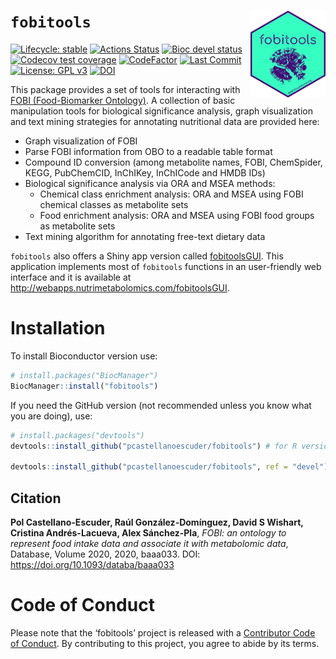 
# `fobitools` <img src='man/figures/logo.png' align="right" height="139" />

<!-- badges: start -->

[![Lifecycle:
stable](https://img.shields.io/badge/lifecycle-stable-brightgreen.svg)](https://www.tidyverse.org/lifecycle/#stable)
[![Actions
Status](https://github.com/pcastellanoescuder/fobitools/workflows/R-CMD-check/badge.svg)](https://github.com/pcastellanoescuder/fobitools/actions)
[![Bioc devel
status](https://bioconductor.org/shields/build/devel/bioc/fobitools.svg)](https://bioconductor.org/checkResults/devel/bioc-LATEST/fobitools/)
[![Codecov test
coverage](https://codecov.io/gh/pcastellanoescuder/fobitools/branch/master/graph/badge.svg)](https://codecov.io/gh/pcastellanoescuder/fobitools?branch=master)
[![CodeFactor](https://www.codefactor.io/repository/github/pcastellanoescuder/fobitools/badge)](https://www.codefactor.io/repository/github/pcastellanoescuder/fobitools)
[![Last
Commit](https://img.shields.io/github/last-commit/pcastellanoescuder/fobitools.svg)](https://github.com/pcastellanoescuder/fobitools/commits/master)
[![License: GPL
v3](https://img.shields.io/badge/License-GPLv3-blue.svg)](https://www.gnu.org/licenses/gpl-3.0)
[![DOI](https://img.shields.io/badge/DOI-https%3A%2F%2Fdoi.org%2F10.1093%2Fdataba%2Fbaaa033-blue)](https://doi.org/10.1093/databa/baaa033)

<!-- badges: end -->

This package provides a set of tools for interacting with [FOBI
(Food-Biomarker
Ontology)](https://github.com/pcastellanoescuder/FoodBiomarkerOntology).
A collection of basic manipulation tools for biological significance
analysis, graph visualization and text mining strategies for annotating
nutritional data are provided here:

  - Graph visualization of FOBI
  - Parse FOBI information from OBO to a readable table format
  - Compound ID conversion (among metabolite names, FOBI, ChemSpider,
    KEGG, PubChemCID, InChIKey, InChICode and HMDB IDs)
  - Biological significance analysis via ORA and MSEA methods:
      - Chemical class enrichment analysis: ORA and MSEA using FOBI
        chemical classes as metabolite sets
      - Food enrichment analysis: ORA and MSEA using FOBI food groups as
        metabolite sets
  - Text mining algorithm for annotating free-text dietary data

`fobitools` also offers a Shiny app version called
[fobitoolsGUI](https://github.com/pcastellanoescuder/fobitoolsGUI). This
application implements most of `fobitools` functions in an user-friendly
web interface and it is available at
<http://webapps.nutrimetabolomics.com/fobitoolsGUI>.

# Installation

To install Bioconductor version use:

``` r
# install.packages("BiocManager")
BiocManager::install("fobitools")
```

If you need the GitHub version (not recommended unless you know what you
are doing), use:

``` r
# install.packages("devtools")
devtools::install_github("pcastellanoescuder/fobitools") # for R version 4.1

devtools::install_github("pcastellanoescuder/fobitools", ref = "devel") # for R version 4.0
```

## Citation

**Pol Castellano-Escuder, Raúl González-Domínguez, David S Wishart,
Cristina Andrés-Lacueva, Alex Sánchez-Pla**, *FOBI: an ontology to
represent food intake data and associate it with metabolomic data*,
Database, Volume 2020, 2020, baaa033. DOI:
<https://doi.org/10.1093/databa/baaa033>

# Code of Conduct

Please note that the ‘fobitools’ project is released with a [Contributor
Code of Conduct](CODE_OF_CONDUCT.md). By contributing to this project,
you agree to abide by its terms.
